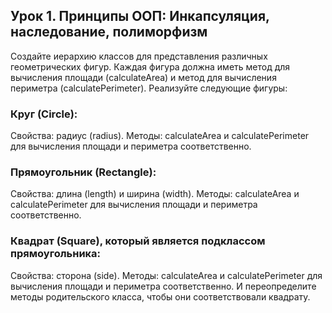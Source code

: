 ## Урок 1. Принципы ООП: Инкапсуляция, наследование, полиморфизм

Создайте иерархию классов для представления различных геометрических фигур. Каждая фигура должна иметь метод для вычисления площади (calculateArea) и метод для вычисления периметра (calculatePerimeter). Реализуйте следующие фигуры:

### Круг (Circle):
Свойства: радиус (radius).
Методы: calculateArea и calculatePerimeter для вычисления площади и периметра соответственно.

### Прямоугольник (Rectangle):
Свойства: длина (length) и ширина (width).
Методы: calculateArea и calculatePerimeter для вычисления площади и периметра соответственно.

### Квадрат (Square), который является подклассом прямоугольника:
Свойства: сторона (side).
Методы: calculateArea и calculatePerimeter для вычисления площади и периметра соответственно. И переопределите методы родительского класса, чтобы они соответствовали квадрату.
